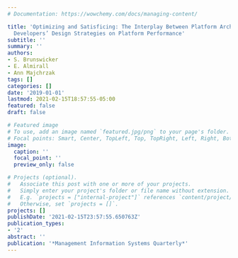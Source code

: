 ```yaml
---
# Documentation: https://wowchemy.com/docs/managing-content/

title: 'Optimizing and Satisficing: The Interplay Between Platform Architecture and
  Developers’ Design Strategies on Platform Performance'
subtitle: ''
summary: ''
authors:
- S. Brunswicker
- E. Almirall
- Ann Majchrzak
tags: []
categories: []
date: '2019-01-01'
lastmod: 2021-02-15T18:57:55-05:00
featured: false
draft: false

# Featured image
# To use, add an image named `featured.jpg/png` to your page's folder.
# Focal points: Smart, Center, TopLeft, Top, TopRight, Left, Right, BottomLeft, Bottom, BottomRight.
image:
  caption: ''
  focal_point: ''
  preview_only: false

# Projects (optional).
#   Associate this post with one or more of your projects.
#   Simply enter your project's folder or file name without extension.
#   E.g. `projects = ["internal-project"]` references `content/project/deep-learning/index.md`.
#   Otherwise, set `projects = []`.
projects: []
publishDate: '2021-02-15T23:57:55.650763Z'
publication_types:
- '2'
abstract: ''
publication: '*Management Information Systems Quarterly*'
---
```

